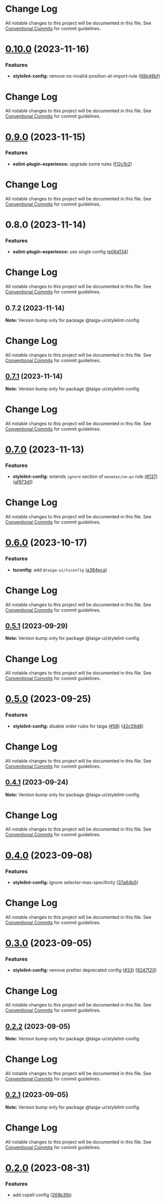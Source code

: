 # Change Log

All notable changes to this project will be documented in this file. See
[Conventional Commits](https://conventionalcommits.org) for commit guidelines.

# [0.10.0](https://github.com/taiga-family/linters/compare/@taiga-ui/stylelint-config@0.9.0...@taiga-ui/stylelint-config@0.10.0) (2023-11-16)

### Features

- **stylelint-config:** remove no-invalid-position-at-import-rule
  ([68b48bf](https://github.com/taiga-family/linters/commit/68b48bfa848bdbf2b7f4d9b5fdc8d7680ea0ee85))

# Change Log

All notable changes to this project will be documented in this file. See
[Conventional Commits](https://conventionalcommits.org) for commit guidelines.

# [0.9.0](https://github.com/taiga-family/linters/compare/@taiga-ui/stylelint-config@0.8.0...@taiga-ui/stylelint-config@0.9.0) (2023-11-15)

### Features

- **eslint-plugin-experience:** upgrade some rules
  ([f12c1b2](https://github.com/taiga-family/linters/commit/f12c1b2b5f1ed83d6f21f861a29c73804ef8740f))

# Change Log

All notable changes to this project will be documented in this file. See
[Conventional Commits](https://conventionalcommits.org) for commit guidelines.

# 0.8.0 (2023-11-14)

### Features

- **eslint-plugin-experience:** use single config
  ([e06d134](https://github.com/taiga-family/linters/commit/e06d134e3ae2e4d88dcdfbedb488a8e19336d953))

# Change Log

All notable changes to this project will be documented in this file. See
[Conventional Commits](https://conventionalcommits.org) for commit guidelines.

## 0.7.2 (2023-11-14)

**Note:** Version bump only for package @taiga-ui/stylelint-config

# Change Log

All notable changes to this project will be documented in this file. See
[Conventional Commits](https://conventionalcommits.org) for commit guidelines.

## [0.7.1](https://github.com/taiga-family/linters/compare/@taiga-ui/stylelint-config@0.7.0...@taiga-ui/stylelint-config@0.7.1) (2023-11-14)

**Note:** Version bump only for package @taiga-ui/stylelint-config

# Change Log

All notable changes to this project will be documented in this file. See
[Conventional Commits](https://conventionalcommits.org) for commit guidelines.

# [0.7.0](https://github.com/taiga-family/linters/compare/@taiga-ui/stylelint-config@0.6.0...@taiga-ui/stylelint-config@0.7.0) (2023-11-13)

### Features

- **stylelint-config:** extends `ignore` section of `meowtec/no-px` rule
  ([#137](https://github.com/taiga-family/linters/issues/137))
  ([af973d1](https://github.com/taiga-family/linters/commit/af973d18a8ff19a93f32165c3472f45e134acd64))

# Change Log

All notable changes to this project will be documented in this file. See
[Conventional Commits](https://conventionalcommits.org) for commit guidelines.

# [0.6.0](https://github.com/taiga-family/linters/compare/@taiga-ui/stylelint-config@0.5.1...@taiga-ui/stylelint-config@0.6.0) (2023-10-17)

### Features

- **tsconfig:** add `@taiga-ui/tsconfig`
  ([a384eca](https://github.com/taiga-family/linters/commit/a384ecac1e036a66d5a7e95f9bb6790f34a592d9))

# Change Log

All notable changes to this project will be documented in this file. See
[Conventional Commits](https://conventionalcommits.org) for commit guidelines.

## [0.5.1](https://github.com/taiga-family/taiga-ui/compare/@taiga-ui/stylelint-config@0.5.0...@taiga-ui/stylelint-config@0.5.1) (2023-09-29)

**Note:** Version bump only for package @taiga-ui/stylelint-config

# Change Log

All notable changes to this project will be documented in this file. See
[Conventional Commits](https://conventionalcommits.org) for commit guidelines.

# [0.5.0](https://github.com/taiga-family/taiga-ui/compare/@taiga-ui/stylelint-config@0.4.1...@taiga-ui/stylelint-config@0.5.0) (2023-09-25)

### Features

- **stylelint-config:** disable order rules for taiga ([#58](https://github.com/taiga-family/taiga-ui/issues/58))
  ([42c59d8](https://github.com/taiga-family/taiga-ui/commit/42c59d8aef2cd475e6a636b410be2ece5bd71b72))

# Change Log

All notable changes to this project will be documented in this file. See
[Conventional Commits](https://conventionalcommits.org) for commit guidelines.

## [0.4.1](https://github.com/taiga-family/taiga-ui/compare/@taiga-ui/stylelint-config@0.4.0...@taiga-ui/stylelint-config@0.4.1) (2023-09-24)

**Note:** Version bump only for package @taiga-ui/stylelint-config

# Change Log

All notable changes to this project will be documented in this file. See
[Conventional Commits](https://conventionalcommits.org) for commit guidelines.

# [0.4.0](https://github.com/taiga-family/taiga-ui/compare/@taiga-ui/stylelint-config@0.3.0...@taiga-ui/stylelint-config@0.4.0) (2023-09-08)

### Features

- **stylelint-config:** ignore selector-max-specificity
  ([37a64b5](https://github.com/taiga-family/taiga-ui/commit/37a64b54bd3c562f2d783adde6b00e4f610a10b4))

# Change Log

All notable changes to this project will be documented in this file. See
[Conventional Commits](https://conventionalcommits.org) for commit guidelines.

# [0.3.0](https://github.com/taiga-family/taiga-ui/compare/@taiga-ui/stylelint-config@0.2.2...@taiga-ui/stylelint-config@0.3.0) (2023-09-05)

### Features

- **stylelint-config:** remove prettier deprecated config ([#33](https://github.com/taiga-family/taiga-ui/issues/33))
  ([9247f20](https://github.com/taiga-family/taiga-ui/commit/9247f201f7c1c0b201fab4e42ae26ae148585867))

# Change Log

All notable changes to this project will be documented in this file. See
[Conventional Commits](https://conventionalcommits.org) for commit guidelines.

## [0.2.2](https://github.com/taiga-family/taiga-ui/compare/@taiga-ui/stylelint-config@0.2.1...@taiga-ui/stylelint-config@0.2.2) (2023-09-05)

**Note:** Version bump only for package @taiga-ui/stylelint-config

# Change Log

All notable changes to this project will be documented in this file. See
[Conventional Commits](https://conventionalcommits.org) for commit guidelines.

## [0.2.1](https://github.com/taiga-family/taiga-ui/compare/@taiga-ui/stylelint-config@0.2.0...@taiga-ui/stylelint-config@0.2.1) (2023-09-05)

**Note:** Version bump only for package @taiga-ui/stylelint-config

# Change Log

All notable changes to this project will be documented in this file. See
[Conventional Commits](https://conventionalcommits.org) for commit guidelines.

# [0.2.0](https://github.com/taiga-family/taiga-ui/compare/@taiga-ui/stylelint-config@0.1.3...@taiga-ui/stylelint-config@0.2.0) (2023-08-31)

### Features

- add cspell config
  ([268b3fb](https://github.com/taiga-family/taiga-ui/commit/268b3fbf38a679204c1a3f16bf6f0e62c83e7b82))
